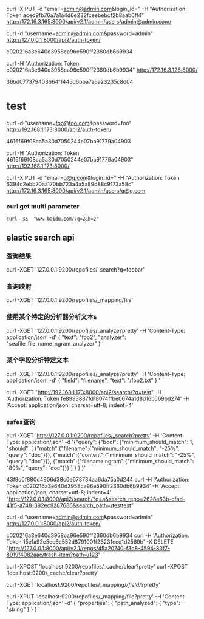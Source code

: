 curl -X PUT -d "email=admin@admin.com&login_id="  -H "Authorization: Token aced9fb76a7a1a4d6e232fceebebcf2b8aab6ff4" http://172.16.3.165:8000/api/v2.1/admin/users/admin@admin.com/

curl -d "username=admin@admin.com&password=admin" http://127.0.0.1:8000/api2/auth-token/

c020216a3e640d3958ca96e590ff2360db6b9934



curl -H "Authorization: Token c020216a3e640d3958ca96e590ff2360db6b9934" http://172.16.3.128:8000/

36bd077379403664f1445d6bba7a6a23235c8d04



# test

curl -d "username=foo@foo.com&password=foo" http://192.168.1.173:8000/api2/auth-token/

4616f69f08ca5a30d7050244e07ba91779a04903

curl -H "Authorization: Token 4616f69f08ca5a30d7050244e07ba91779a04903" http://192.168.1.173:8000/




curl -X PUT -d "email=q@q.com&login_id="  -H "Authorization: Token 6394c2ebb70aa170bb723a4a5a89d88c9173a58c" http://172.16.3.165:8000/api/v2.1/admin/users/q@q.com




### curl get multi parameter

    curl -sS  "www.baidu.com/?q=2&b=2"
    



## elastic search api
### 查询结果
curl -XGET '127.0.0.1:9200/repofiles/_search?q=foobar'
### 查询映射
curl -XGET  '127.0.0.1:9200/repofiles/_mapping/file'
### 使用某个特定的分析器分析文本s
curl -XGET '127.0.0.1:9200/repofiles/_analyze?pretty' -H 'Content-Type: application/json' -d'
{
    "text": "foo2",
    "analyzer": "seafile_file_name_ngram_analyzer"
}
'

### 某个字段分析特定文本
curl -XGET '127.0.0.1:9200/repofiles/_analyze?pretty' -H 'Content-Type: application/json' -d'
{
  "field": "filename",
  "text": "/foo2.txt" 
}
'

curl -XGET "http://192.168.1.173:8000/api2/search/?q=test" -H 'Authorization: Token fe8993887fd18074ffbe0674a1d8d16b569bd274' -H 'Accept: application/json; charset=utf-8; indent=4' 


### safes查询

curl -XGET 'http://127.0.0.1:9200/repofiles/_search?pretty' -H 'Content-Type: application/json' -d '{"query": 
	{"bool": 
		{"minimum_should_match": 1, 
		 "should": [
		   {"match":{"filename":{"minimum_should_match": "-25%", "query": "doc"}}}, 
		   {"match":{"content":{"minimum_should_match": "-25%", "query": "doc"}}}, 
		   {"match":{"filename.ngram":{"minimum_should_match": "80%", "query": "doc"}}}
	   ]
   }
	}
}'


43f9c0f880d4906d38c0e678734aa6da75a0d244
curl -H 'Authorization: Token c020216a3e640d3958ca96e590ff2360db6b9934' -H 'Accept: application/json; charset=utf-8; indent=4' "http://127.0.0.1:8000/api2/search/?q=a&search_repo=2628a63b-cfad-41f5-a748-392ec9287686&search_path=/testtest"

curl -d "username=admin@admin.com&password=admin" http://127.0.0.1:8000/api2/auth-token/

c020216a3e640d3958ca96e590ff2360db6b9934
curl -H 'Authorization: Token 15e1a92e5ee6c552d8791001f26231ccd1d2569b' -X DELETE "http://127.0.0.1:8000/api/v2.1/repos/45a20740-f3d8-4594-83f7-8919f4082aac/trash-item?path=/123"



curl -XPOST 'localhost:9200/repofiles/_cache/clear?pretty'
curl -XPOST 'localhost:9200/_cache/clear?pretty'


curl -XGET 'localhost:9200/repofiles/_mapping/*/field/*?pretty'



curl -XPUT 'localhost:9200/repofiles/_mapping/file?pretty' -H 'Content-Type: application/json' -d'
{
  "properties": {
    "path_analyzed": {
      "type": "string"
    }
  }
}
'
